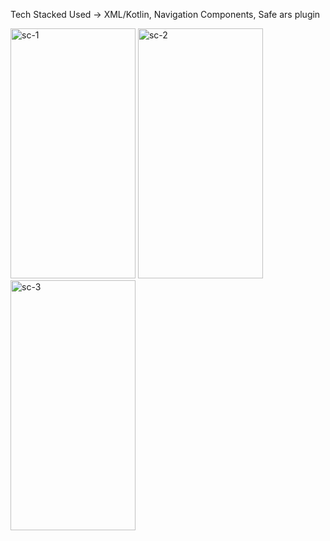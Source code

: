 Tech Stacked Used -> XML/Kotlin, Navigation Components, Safe ars plugin

<img src="https://github.com/mdshadab41/secret_message_app/assets/97763170/4fa51401-98a6-4a7d-9174-7c1d5d6141ff" alt="sc-1" width="200" height="400">
<img src="https://github.com/mdshadab41/secret_message_app/assets/97763170/13df1704-d493-4b09-b8a6-324bec5b22bf" alt="sc-2" width="200" height="400">
<img src="https://github.com/mdshadab41/secret_message_app/assets/97763170/9c22f774-9c5f-49e4-84b1-df3f0315c54a" alt="sc-3" width="200" height="400">





